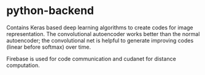 # python-backend

Contains Keras based deep learning algorithms to create codes for image representation. The convolutional autoencoder works better than the normal autoencoder; the convolutional net is helpful to generate improving codes (linear before softmax) over time. 

Firebase is used for code communication and cudanet for distance computation.
